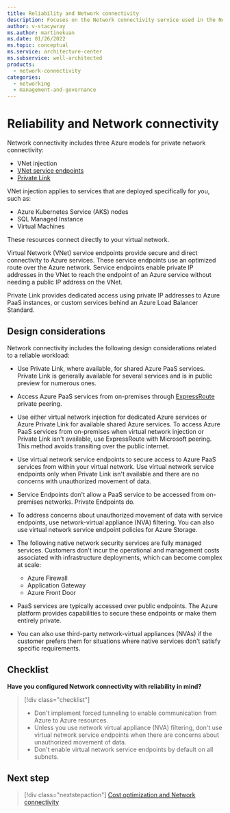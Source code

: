```yaml
---
title: Reliability and Network connectivity
description: Focuses on the Network connectivity service used in the Networking solution to provide best-practice, design considerations, and configuration recommendations related to Reliability.
author: v-stacywray
ms.author: martinekuan
ms.date: 01/26/2022
ms.topic: conceptual
ms.service: architecture-center
ms.subservice: well-architected
products:
  - network-connectivity
categories:
  - networking
  - management-and-governance
---
```


# Reliability and Network connectivity

Network connectivity includes three Azure models for private network connectivity:

- VNet injection
- [VNet service endpoints](/azure/virtual-network/virtual-network-service-endpoints-overview)
- [Private Link](/azure/private-link/private-endpoint-overview#private-link-resource)

VNet injection applies to services that are deployed specifically for you, such as:

- Azure Kubernetes Service (AKS) nodes
- SQL Managed Instance
- Virtual Machines

These resources connect directly to your virtual network.

Virtual Network (VNet) service endpoints provide secure and direct connectivity to Azure services. These service endpoints use an optimized route over the Azure network. Service endpoints enable private IP addresses in the VNet to reach the endpoint of an Azure service without needing a public IP address on the VNet.

Private Link provides dedicated access using private IP addresses to Azure PaaS instances, or custom services behind an Azure Load Balancer Standard.

## Design considerations

Network connectivity includes the following design considerations related to a reliable workload:

- Use Private Link, where available, for shared Azure PaaS services. Private Link is generally available for several services and is in public preview for numerous ones.
- Access Azure PaaS services from on-premises through [ExpressRoute](/azure/expressroute/) private peering.
- Use either virtual network injection for dedicated Azure services or Azure Private Link for available shared Azure services. To access Azure PaaS services from on-premises when virtual network injection or Private Link isn't available, use ExpressRoute with Microsoft peering. This method avoids transiting over the public internet.
- Use virtual network service endpoints to secure access to Azure PaaS services from within your virtual network. Use virtual network service endpoints only when Private Link isn't available and there are no concerns with unauthorized movement of data.
- Service Endpoints don't allow a PaaS service to be accessed from on-premises networks. Private Endpoints do.
- To address concerns about unauthorized movement of data with service endpoints, use network-virtual appliance (NVA) filtering. You can also use virtual network service endpoint policies for Azure Storage.
- The following native network security services are fully managed services.  Customers don't incur the operational and management costs associated with infrastructure deployments, which can become complex at scale:

  - Azure Firewall
  - Application Gateway
  - Azure Front Door

- PaaS services are typically accessed over public endpoints. The Azure platform provides capabilities to secure these endpoints or make them entirely private.
- You can also use third-party network-virtual appliances (NVAs) if the customer prefers them for situations where native services don't satisfy specific requirements.

## Checklist

**Have you configured Network connectivity with reliability in mind?**

> [!div class="checklist"]
> - Don't implement forced tunneling to enable communication from Azure to Azure resources.
> - Unless you use network virtual appliance (NVA) filtering, don't use virtual network service endpoints when there are concerns about unauthorized movement of data.
> - Don't enable virtual network service endpoints by default on all subnets.

## Next step

> [!div class="nextstepaction"]
> [Cost optimization and Network connectivity](cost-optimization.md)
